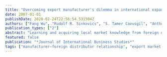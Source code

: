 ```yaml
---
title: "Overcoming export manufacturer's dilemma in international expansion"
date: 2007-01-01
publishDate: 2020-02-24T22:56:54.531504Z
authors: ["Fang Wu", "Rudolf R. Sinkovics", "S. Tamer Cavusgil", "Anthony S. Roath"]
publication_types: ["2"]
abstract: "Learning and acquiring local market knowledge from foreign distributors are central to manufacturers' export market performance. Drawing from the resource-based view, we propose that manufacturers need to develop stronger local market competence while simultaneously minimizing the costs of distributor opportunism in order to compete successfully in the export market. Cultural distance and other barriers, however, may hinder the development of local market competence for the manufacturer while contributing to the occurrence of distributor opportunism. In order to overcome these barriers, we examine the impact of three alternative forms of manufacturer governance – trust, knowledge sharing, and contract-based relationship – in export channels. Findings suggest that all three governance mechanisms contribute to enhancing the manufacturer's competence to exploit local market opportunity. However, of the three, trust seems to be the only effective way to curtail distributor opportunism."
featured: false
publication: "*Journal of International Business Studies*"
tags: ["manufacturer–foreign distributor relationship", "export market performance", "organizational capabilities", "local market competence", "distributor opportunism"]
---
```


